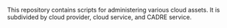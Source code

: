 This repository contains scripts for administering various cloud assets.  It is subdivided by cloud provider, cloud service, and CADRE service.
